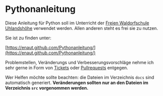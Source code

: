 # Pythonanleitung

Diese Anleitung für Python soll im Unterricht der [Freien Waldorfschule Uhlandshöhe](https://www.waldorfschule-uhlandshoehe.de/) verwendet werden.
Allen anderen steht es frei sie zu nutzen.

Sie ist zu finden unter:

  [https://enaut.github.com/Pythonanleitung/](https://enaut.github.com/Pythonanleitung/)

Problemstellen, Veränderungs und Verbesserungsvorschläge nehme ich sehr gerne in Form von [Tickets](https://github.com/enaut/Pythonanleitung/issues) oder [Pullrequests](https://github.com/enaut/Pythonanleitung/pulls) entgegen.

Wer Helfen möchte sollte beachten: die Dateien im Verzeichnis `docs` sind automatisch generiert. **Veränderungen sollten nur an den Dateien im Verzeichnis `src` vorgenommen werden.**

